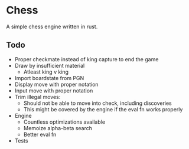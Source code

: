 # Chess

A simple chess engine written in rust.

## Todo
 - Proper checkmate instead of king capture to end the game
 - Draw by insufficient material
   - Atleast king v king
 - Import boardstate from PGN
 - Display move with proper notation
 - Input move with proper notation
 - Trim illegal moves:
   - Should not be able to move into check, including discoveries
   - This might be covered by the engine if the eval fn works properly
 - Engine
   - Countless optimizations available
   - Memoize alpha-beta search
   - Better eval fn
 - Tests

